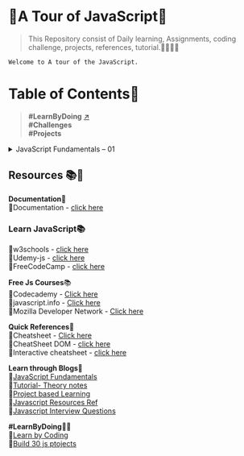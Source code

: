 # 🔰A Tour of JavaScript💛
> This Repository consist of Daily learning, Assignments, coding challenge, projects, references, tutorial.👩‍💻👨‍💻

```
Welcome to A tour of the JavaScript.

```




# Table of Contents📑

> **#LearnByDoing** [↗](https://github.com/Aj7t/A-Tour-of-JavaScript/tree/main/LearnByDoing)<br>
> **#Challenges**   <br>
> **#Projects** <br>
    
<!---
![](https://pbs.twimg.com/media/EgfzxC-U8AES98L?format=jpg&name=large) -->

<details>
<summary>JavaScript Fundamentals – 01</summary>
<br><br>
<pre>

1.Values and Variables... 
2.Data Types ... 
3.let, const and var ... 
4.Basic Operators ... 
5.Strings and Template Literals... 
6.Taking Decisions: if / else Statements...
7.Type Conversion and Coercion...  
8.Equality Operators: == vs. ===...
9.Logical Operators ... 
10.The switch Statement ... 
11.The Conditional (Ternary) Operator...
</pre>
</details>




## Resources 📚🧾


**Documentation**📑<br>
📔Documentation - [click here](http://introjs.com/docs)<br>

### Learn JavaScript📚
📗w3schools - [click here](https://www.w3schools.com/js/)<br>
📗Udemy-js - [click here](https://www.udemy.com/course/the-complete-javascript-course/)<br>
📗FreeCodeCamp - [click here](https://www.freecodecamp.org/learn/javascript-algorithms-and-data-structures/)<br>


**Free Js Courses**📚<br>
📗Codecademy - [Click here](https://www.codecademy.com/catalog/language/javascript)<br>
📗javascript.info - [Click here](https://javascript.info/)<br>
📗Mozilla Developer Network - [Click here](https://developer.mozilla.org/en-US/docs/Web/JavaScript)<br>



**Quick References**📖<br>
📔Cheatsheet - [Click here](https://html-css-js.com/js/) <br>
📔CheatSheet DOM - [click here](https://drive.google.com/file/d/1HLCR04r39VQAbPDATKlHAXGDUXr3vpQ0/view?usp=sharing)<br>
📔Interactive cheatsheet - [click here](https://htmlcheatsheet.com/js/)

**Learn through Blogs**🧾<br>
📘[JavaScript Fundamentals](https://www.freecodecamp.org/news/javascript-example/)<br>
📘[Tutorial- Theory notes](https://drive.google.com/file/d/1IF37kegYt_sLTMBTh1bCoWHUopcTtO9X/view?usp=sharing)<br>
📘[Project based Learning](https://drive.google.com/file/d/1IMnMPPcjwRENh3HDSDxQATRwUdKbSm1Q/view?usp=sharing)<br>
📘[Javascript Resources Ref](https://www.freecodecamp.org/news/30-free-resources-for-learning-javascript-fundamentals/)<br>
📘[Javascript Interview Questions](https://www.interviewbit.com/javascript-interview-questions/)<br>

**#LearnByDoing**👩‍💻<br>
📕[Learn by Coding](https://www.interviewbit.com/courses/fast-track-js/)<br>
📕[Build 30 js ptojects](https://javascript30.com/)<br>


